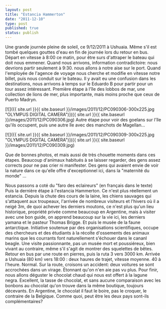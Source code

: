 ```yaml
---
layout: post
title: "Estancia Hammerton"
date: "2011-12-10"
type: post
published: true
status: publish
---
```


Une grande journée pleine de soleil, ce 9/12/2011 à Ushuaia. Même s'il est tombé quelques gouttes d'eau en fin de journée lors du retour en bus. Départ en vitesse à 8:00 ce matin, pour être surs d'attraper le bateau qui doit nous emmener. Quand nous arrivons, information contradictoire: nous devrions partir seulement à 9:30. nous allons à notre aise sur le port. Quand l'employée de l'agence de voyage nous cherche et modifie en vitesse notre billet, puis nous conduit sur le bateau. Il y avait eu une confusion dans les destinations, nous arrivons à temps sur le Eduardo B pour partir pour un tour assez intéressant. Première étape à l'île des lobbos de mar, une collection de lions de mer, plus importante, mais moins proche que ceux de Puerto Madryn.

[![]({{ site.url }}{{ site.baseurl }}/images/2011/12/PC090306-300x225.jpg "OLYMPUS DIGITAL CAMERA")]({{ site.url }}{{ site.baseurl }}/images/2011/12/PC090306.jpg) Autre étape pour voir des goelans sur l'île qu'ils occupent, puis une autre île avec des manchots de Magellan...

[![]({{ site.url }}{{ site.baseurl }}/images/2011/12/PC090309-300x225.jpg "OLYMPUS DIGITAL CAMERA")]({{ site.url }}{{ site.baseurl }}/images/2011/12/PC090309.jpg)

Que de bonnes photos, et mais aussi de très chouette moments dans ces étapes. Beaucoup d'animaux habitués à se laisser regarder, des gens assez corrects pour ne pas crier ni manifester. Des gens qui avaient envie de voir la nature dans ce qu'elle offre d'exceptionnel ici, dans la "maternité du monde" ...

Nous passons a coté du "faro des eclaireurs" (en français dans le texte) Puis la dernière étape à l'estancia Hammerton. Ce n'est plus réellement un estancia. Depuis la chute des cours de la laine, les chiens sauvages qui s'attaquent aux troupeaux, l'arrivée de nombreux visiteurs et l'hivers où il a neigé 3m, de quoi achever les derniers moutons, ce n'est plus qu'un lieu historique, propriété privée comme beaucoup en Argentine, mais à visiter avec une bon guide, on apprend beaucoup sur la vie ici, les derniers yamana et le pasteur Thomas Brigge. Et puis le musée de la faune antarctique. Initiative soutenue par des organisations scientifiques, occupe des chercheurs et des étudiants à la récolte d'ossements des animaux marins que les courrants font naturellement s'échouer dans le cananl beagle. Une visite passionnante, pas un musée mort et poussiéreux, bien vivant au contraire, même s'il s'agit de montrer des squelettes de bêtes. Retour en bus par une route en pierres, puis la ruta 3 vers 3000 km. Arrivée a Ushuaia (80 km) vers 18:00 : deux haures de trajet, vitesse moyenne. 40 à l'heure. Normal. Sur la route, croisons un accident: deux voitures se sont accrochées dans un virage. Étonnant qu'on n'en aie pas vu plus. Pour finir, nous allons déguster le chocolat chaud qui nous est offert à la lagune negra. Excellent, la tasse de chocolat, et sans aucune comparaison avec les bonbons au chocolat qu'on trouve dans la même boutique, toujours décevants. En Argentine, le chocolat il faut le boire, pas le croquer, le contraire de la Belgique. Comme quoi, peut être les deux pays sont-ils complémentaires?
